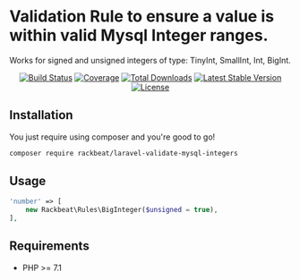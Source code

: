 # Validation Rule to ensure a value is within valid Mysql Integer ranges.

Works for signed and unsigned integers of type: TinyInt, SmallInt, Int, BigInt.


<p align="center"> 
<a href="https://travis-ci.org/Rackbeat/laravel-validate-mysql-integers"><img src="https://img.shields.io/travis/Rackbeat/laravel-validate-mysql-integers.svg?style=flat-square" alt="Build Status"></a>
<a href="https://coveralls.io/github/Rackbeat/laravel-validate-mysql-integers"><img src="https://img.shields.io/coveralls/Rackbeat/laravel-validate-mysql-integers.svg?style=flat-square" alt="Coverage"></a>
<a href="https://packagist.org/packages/rackbeat/laravel-validate-mysql-integers"><img src="https://img.shields.io/packagist/dt/rackbeat/laravel-validate-mysql-integers.svg?style=flat-square" alt="Total Downloads"></a>
<a href="https://packagist.org/packages/rackbeat/laravel-validate-mysql-integers"><img src="https://img.shields.io/packagist/v/rackbeat/laravel-validate-mysql-integers.svg?style=flat-square" alt="Latest Stable Version"></a>
<a href="https://packagist.org/packages/rackbeat/laravel-validate-mysql-integers"><img src="https://img.shields.io/packagist/l/rackbeat/laravel-validate-mysql-integers.svg?style=flat-square" alt="License"></a>
</p>

## Installation

You just require using composer and you're good to go!

```bash
composer require rackbeat/laravel-validate-mysql-integers
```

## Usage

```php
'number' => [
    new Rackbeat\Rules\BigInteger($unsigned = true),
],
```

## Requirements
* PHP >= 7.1
